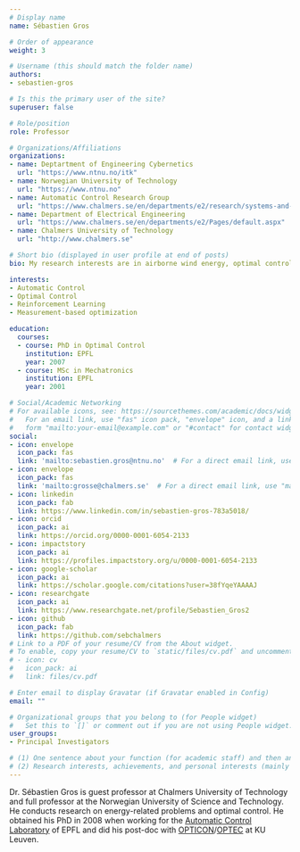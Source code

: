 ```yaml
---
# Display name
name: Sébastien Gros

# Order of appearance
weight: 3

# Username (this should match the folder name)
authors:
- sebastien-gros

# Is this the primary user of the site?
superuser: false

# Role/position
role: Professor

# Organizations/Affiliations
organizations:
- name: Deptartment of Engineering Cybernetics
  url: "https://www.ntnu.no/itk"
- name: Norwegian University of Technology
  url: "https://www.ntnu.no"
- name: Automatic Control Research Group
  url: "https://www.chalmers.se/en/departments/e2/research/systems-and-control/Pages/Automatic-control.aspx"
- name: Department of Electrical Engineering
  url: "https://www.chalmers.se/en/departments/e2/Pages/default.aspx"
- name: Chalmers University of Technology
  url: "http://www.chalmers.se"

# Short bio (displayed in user profile at end of posts)
bio: My research interests are in airborne wind energy, optimal control, and reinforcement learning

interests:
- Automatic Control
- Optimal Control
- Reinforcement Learning
- Measurement-based optimization

education:
  courses:
  - course: PhD in Optimal Control
    institution: EPFL
    year: 2007
  - course: MSc in Mechatronics
    institution: EPFL
    year: 2001

# Social/Academic Networking
# For available icons, see: https://sourcethemes.com/academic/docs/widgets/#icons
#   For an email link, use "fas" icon pack, "envelope" icon, and a link in the
#   form "mailto:your-email@example.com" or "#contact" for contact widget.
social:
- icon: envelope
  icon_pack: fas
  link: 'mailto:sebastien.gros@ntnu.no'  # For a direct email link, use "mailto:test@example.org".
- icon: envelope
  icon_pack: fas
  link: 'mailto:grosse@chalmers.se'  # For a direct email link, use "mailto:test@example.org".
- icon: linkedin
  icon_pack: fab
  link: https://www.linkedin.com/in/sebastien-gros-783a5018/
- icon: orcid
  icon_pack: ai
  link: https://orcid.org/0000-0001-6054-2133
- icon: impactstory
  icon_pack: ai
  link: https://profiles.impactstory.org/u/0000-0001-6054-2133
- icon: google-scholar
  icon_pack: ai
  link: https://scholar.google.com/citations?user=38fYqeYAAAAJ
- icon: researchgate
  icon_pack: ai
  link: https://www.researchgate.net/profile/Sebastien_Gros2
- icon: github
  icon_pack: fab
  link: https://github.com/sebchalmers
# Link to a PDF of your resume/CV from the About widget.
# To enable, copy your resume/CV to `static/files/cv.pdf` and uncomment the lines below.  
# - icon: cv
#   icon_pack: ai
#   link: files/cv.pdf

# Enter email to display Gravatar (if Gravatar enabled in Config)
email: ""

# Organizational groups that you belong to (for People widget)
#   Set this to `[]` or comment out if you are not using People widget.  
user_groups:
- Principal Investigators

# (1) One sentence about your function (for academic staff) and then another sentence about your role(s) within the training network
# (2) Research interests, achievements, and personal interests (mainly for researchers)
---
```


Dr. Sébastien Gros is guest professor at Chalmers University of Technology and full professor at the Norwegian University of Science and Technology. He conducts research on energy-related problems and optimal control. He obtained his PhD in 2008 when working for the [Automatic Control Laboratory](https://www.epfl.ch/labs/la/) of EPFL and did his post-doc with [OPTICON](https://www.astro-opticon.org/)/[OPTEC](https://set.kuleuven.be/optec) at KU Leuven.
